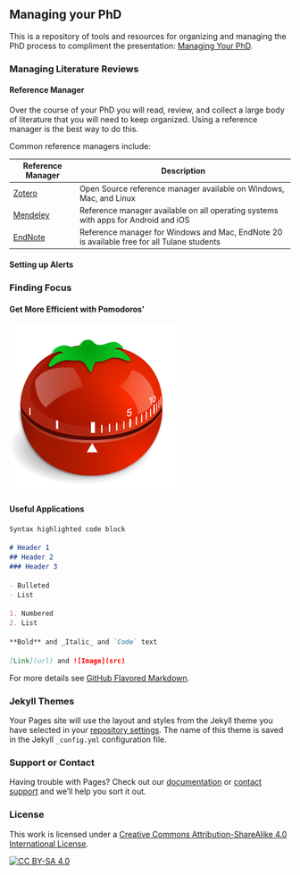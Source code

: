 ## Managing your PhD

This is a repository of tools and resources for organizing and managing the PhD process to compliment the presentation: [Managing Your PhD](https://github.com/pete-lawson/managing-your-phd/raw/main/resources/managing-your-phd.pdf). 

### Managing Literature Reviews

#### Reference Manager

Over the course of your PhD you will read, review, and collect a large body of literature that you will need to keep organized. Using a reference manager is the best way to do this.

Common reference managers include:

Reference Manager | Description
------------ | -------------
[Zotero](https://www.zotero.org/) | Open Source reference manager available on Windows, Mac, and Linux
[Mendeley](https://www.mendeley.com/) | Reference manager available on all operating systems with apps for Android and iOS
[EndNote](https://libguides.tulane.edu/endnote) | Reference manager for Windows and Mac, EndNote 20 is available free for all Tulane students

#### Setting up Alerts

### Finding Focus

#### Get More Efficient with Pomodoros'
![Pomodoro Tomato](https://raw.githubusercontent.com/pete-lawson/managing-your-phd/main/images/pomodoro.png)

#### Useful Applications
```markdown
Syntax highlighted code block

# Header 1
## Header 2
### Header 3

- Bulleted
- List

1. Numbered
2. List

**Bold** and _Italic_ and `Code` text

[Link](url) and ![Image](src)
```

For more details see [GitHub Flavored Markdown](https://guides.github.com/features/mastering-markdown/).

### Jekyll Themes

Your Pages site will use the layout and styles from the Jekyll theme you have selected in your [repository settings](https://github.com/pete-lawson/managing-your-phd/settings). The name of this theme is saved in the Jekyll `_config.yml` configuration file.

### Support or Contact

Having trouble with Pages? Check out our [documentation](https://docs.github.com/categories/github-pages-basics/) or [contact support](https://support.github.com/contact) and we’ll help you sort it out.

### License
This work is licensed under a
[Creative Commons Attribution-ShareAlike 4.0 International License][cc-by-sa].

[![CC BY-SA 4.0][cc-by-sa-image]][cc-by-sa]

[cc-by-sa]: http://creativecommons.org/licenses/by-sa/4.0/
[cc-by-sa-image]: https://licensebuttons.net/l/by-sa/4.0/88x31.png
[cc-by-sa-shield]: https://img.shields.io/badge/License-CC%20BY--SA%204.0-lightgrey.svg

